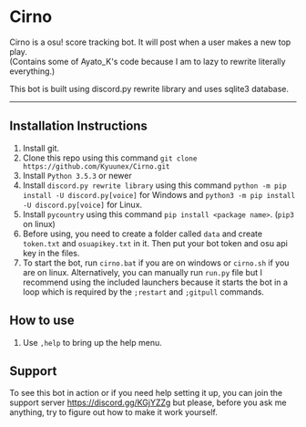 # Cirno
Cirno is a osu! score tracking bot. It will post when a user makes a new top play.  
(Contains some of Ayato_K's code because I am to lazy to rewrite literally everything.)

This bot is built using discord.py rewrite library and uses sqlite3 database.

---

## Installation Instructions

1. Install git.
2. Clone this repo using this command `git clone https://github.com/Kyuunex/Cirno.git`
3. Install `Python 3.5.3` or newer
4. Install `discord.py rewrite library` using this command `python -m pip install -U discord.py[voice]` for Windows and `python3 -m pip install -U discord.py[voice]` for Linux.
5. Install `pycountry` using this command `pip install <package name>`. (`pip3` on linux)
6. Before using, you need to create a folder called `data` and create `token.txt` and `osuapikey.txt` in it. Then put your bot token and osu api key in the files. 
7. To start the bot, run `cirno.bat` if you are on windows or `cirno.sh` if you are on linux. Alternatively, you can manually run `run.py` file but I recommend using the included launchers because it starts the bot in a loop which is required by the `;restart` and `;gitpull` commands.

## How to use

1. Use `,help` to bring up the help menu.

## Support

To see this bot in action or if you need help setting it up, you can join the support server https://discord.gg/KGjYZZg but please, before you ask me anything, try to figure out how to make it work yourself.
